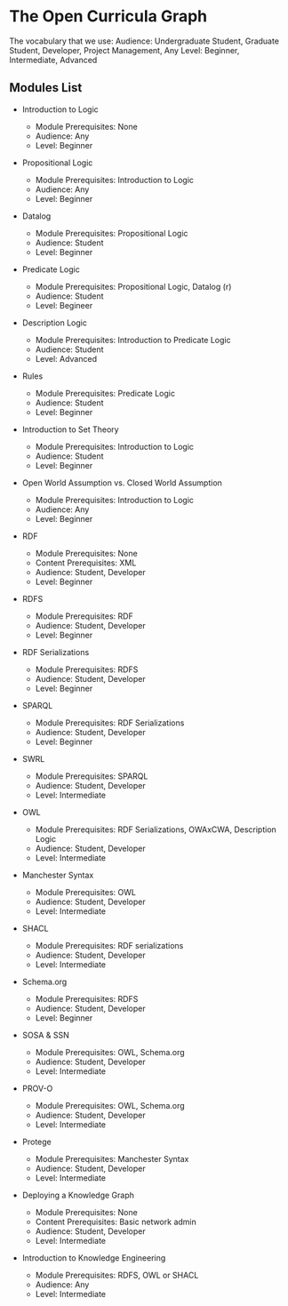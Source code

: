 # The Open Curricula Graph

The vocabulary that we use:
Audience: Undergraduate Student, Graduate Student, Developer, Project Management, Any
Level: Beginner, Intermediate, Advanced

## Modules List
* Introduction to Logic
  * Module Prerequisites: None
  * Audience: Any
  * Level: Beginner

* Propositional Logic
  * Module Prerequisites: Introduction to Logic
  * Audience: Any
  * Level: Beginner

* Datalog
  * Module Prerequisites: Propositional Logic
  * Audience: Student
  * Level: Beginner

* Predicate Logic
  * Module Prerequisites: Propositional Logic, Datalog (r)
  * Audience: Student
  * Level: Begineer

* Description Logic
  * Module Prerequisites: Introduction to Predicate Logic
  * Audience: Student
  * Level: Advanced

* Rules
  * Module Prerequisites: Predicate Logic
  * Audience: Student
  * Level: Beginner

* Introduction to Set Theory
  * Module Prerequisites: Introduction to Logic
  * Audience: Student
  * Level: Beginner

* Open World Assumption vs. Closed World Assumption
  * Module Prerequisites: Introduction to Logic
  * Audience: Any
  * Level: Beginner

* RDF
  * Module Prerequisites: None
  * Content Prerequisites: XML
  * Audience: Student, Developer
  * Level: Beginner

* RDFS
  * Module Prerequisites: RDF
  * Audience: Student, Developer
  * Level: Beginner

* RDF Serializations
  * Module Prerequisites: RDFS
  * Audience: Student, Developer
  * Level: Beginner

* SPARQL
  * Module Prerequisites: RDF Serializations
  * Audience: Student, Developer
  * Level: Beginner

* SWRL
  * Module Prerequisites: SPARQL
  * Audience: Student, Developer
  * Level: Intermediate

* OWL
  * Module Prerequisites: RDF Serializations, OWAxCWA, Description Logic
  * Audience: Student, Developer
  * Level: Intermediate

* Manchester Syntax
  * Module Prerequisites: OWL
  * Audience: Student, Developer
  * Level: Intermediate

* SHACL
  * Module Prerequisites: RDF serializations
  * Audience: Student, Developer
  * Level: Intermediate

* Schema.org
  * Module Prerequisites: RDFS
  * Audience: Student, Developer
  * Level: Beginner

* SOSA & SSN
  * Module Prerequisites: OWL, Schema.org
  * Audience: Student, Developer
  * Level: Intermediate

* PROV-O
  * Module Prerequisites: OWL, Schema.org
  * Audience: Student, Developer
  * Level: Intermediate

* Protege
  * Module Prerequisites: Manchester Syntax
  * Audience: Student, Developer
  * Level: Intermediate

* Deploying a Knowledge Graph
  * Module Prerequisites: None
  * Content Prerequisites: Basic network admin
  * Audience: Student, Developer
  * Level: Intermediate

* Introduction to Knowledge Engineering
  * Module Prerequisites: RDFS, OWL or SHACL
  * Audience: Any
  * Level: Intermediate